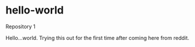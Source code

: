 # hello-world
Repository 1

Hello...world. Trying this out for the first time after coming here from reddit.
